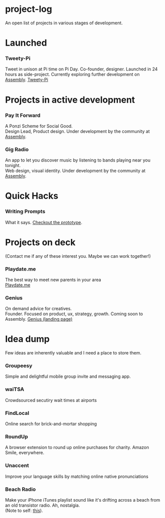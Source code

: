 project-log
===========

An open list of projects in various stages of development.  

# Launched

### Tweety-Pi

Tweet in unison at Pi time on Pi Day.
Co-founder, designer. Launched in 24 hours as side-project. Currently exploring further development on [Assembly](http://assembly.com/pi-tweet).
[Tweety-Pi](http://www.tweetypi.co)

# Projects in active development

### Pay It Forward

A Ponzi Scheme for Social Good.  
Design Lead, Product design. Under development by the community at [Assembly](http://assembly.com/pay-it-forward).

### Gig Radio

An app to let you discover music by listening to bands playing near you tonight.  
Web design, visual identity. Under development by the community at [Assembly](http://assembly.com/gig-radio).

# Quick Hacks

### Writing Prompts

What it says. [Checkout the prototype](http://jonathanarcher.co/things/writingprompts/).

# Projects on deck
(Contact me if any of these interest you. Maybe we can work together!)

### Playdate.me

The best way to meet new parents in your area  
[Playdate.me](http://signup.playdate.me)

### Genius

On demand advice for creatives.  
Founder. Focused on product, ux, strategy, growth. Coming soon to Assembly.
[Genius (landing page)](http://genius.asm.co/)


# Idea dump

Few ideas are inherently valuable and I need  a place to store them.

### Groupeesy

Simple and delightful mobile group invite and messaging app.

### waiTSA

Crowdsourced secutiry wait times at airports

### FindLocal

Online search for brick-and-mortar shopping

### RoundUp

A browser extension to round up online purchases for charity. Amazon Smile, everywhere.

### Unaccent

Improve your language skills by matching online native pronunciations

### Beach Radio

Make your iPhone iTunes playlist sound like it's drifting across a beach from an old transistor radio. Ah, nostalgia.  
(Note to self: [this](http://theamazingaudioengine.com/)).